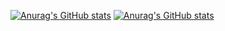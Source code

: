<!--
**fushindcw/fushindcw** is a ✨ _special_ ✨ repository because its `README.md` (this file) appears on your GitHub profile.

Here are some ideas to get you started:

- 🔭 I’m currently working on ...
- 🌱 I’m currently learning ...
- 👯 I’m looking to collaborate on ...
- 🤔 I’m looking for help with ...
- 💬 Ask me about ...
- 📫 How to reach me: ...
- 😄 Pronouns: ...
- ⚡ Fun fact: ...
-->
[![Anurag's GitHub stats](https://github-readme-stats.vercel.app/api?username=fushindcw&theme=tokyonight)](https://github.com/fushindcw/fushindcw.github.io)
[![Anurag's GitHub stats](https://github-readme-stats.vercel.app/api?username=fushindcw)](https://github.com/anuraghazra/github-readme-stats)
